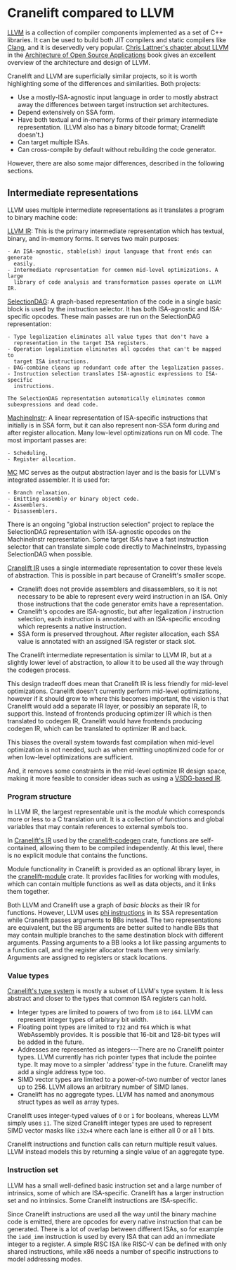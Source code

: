 # Cranelift compared to LLVM

[LLVM](https://llvm.org) is a collection of compiler components implemented as
a set of C++ libraries. It can be used to build both JIT compilers and static
compilers like [Clang](https://clang.llvm.org), and it is deservedly very
popular.
[Chris Lattner's chapter about LLVM](https://www.aosabook.org/en/llvm.html)
in the 
[Architecture of Open Source Applications](https://aosabook.org/en/index.html)
book gives an excellent overview of the architecture and design of LLVM.

Cranelift and LLVM are superficially similar projects, so it is worth
highlighting some of the differences and similarities. Both projects:

- Use a mostly-ISA-agnostic input language in order to mostly abstract away the
  differences between target instruction set architectures.
- Depend extensively on SSA form.
- Have both textual and in-memory forms of their primary intermediate
  representation. (LLVM also has a binary bitcode format; Cranelift doesn't.)
- Can target multiple ISAs.
- Can cross-compile by default without rebuilding the code generator.

However, there are also some major differences, described in the following sections.

## Intermediate representations

LLVM uses multiple intermediate representations as it translates a program to
binary machine code:

[LLVM IR](https://llvm.org/docs/LangRef.html):
    This is the primary intermediate representation which has textual, binary, and
    in-memory forms. It serves two main purposes:

    - An ISA-agnostic, stable(ish) input language that front ends can generate
      easily.
    - Intermediate representation for common mid-level optimizations. A large
      library of code analysis and transformation passes operate on LLVM IR.

[SelectionDAG](https://llvm.org/docs/CodeGenerator.html#instruction-selection-section):
    A graph-based representation of the code in a single basic block is used by
    the instruction selector. It has both ISA-agnostic and ISA-specific
    opcodes. These main passes are run on the SelectionDAG representation:

    - Type legalization eliminates all value types that don't have a
      representation in the target ISA registers.
    - Operation legalization eliminates all opcodes that can't be mapped to
      target ISA instructions.
    - DAG-combine cleans up redundant code after the legalization passes.
    - Instruction selection translates ISA-agnostic expressions to ISA-specific
      instructions.

    The SelectionDAG representation automatically eliminates common
    subexpressions and dead code.

[MachineInstr](https://llvm.org/docs/CodeGenerator.html#machine-code-representation):
    A linear representation of ISA-specific instructions that initially is in
    SSA form, but it can also represent non-SSA form during and after register
    allocation. Many low-level optimizations run on MI code. The most important
    passes are:

    - Scheduling.
    - Register allocation.

[MC](https://llvm.org/docs/CodeGenerator.html#the-mc-layer)
    MC serves as the output abstraction layer and is the basis for LLVM's
    integrated assembler. It is used for:

    - Branch relaxation.
    - Emitting assembly or binary object code.
    - Assemblers.
    - Disassemblers.

There is an ongoing "global instruction selection" project to replace the
SelectionDAG representation with ISA-agnostic opcodes on the MachineInstr
representation. Some target ISAs have a fast instruction selector that can
translate simple code directly to MachineInstrs, bypassing SelectionDAG when
possible.

[Cranelift IR](ir.md) uses a single intermediate representation to cover
these levels of abstraction. This is possible in part because of Cranelift's
smaller scope.

- Cranelift does not provide assemblers and disassemblers, so it is not
  necessary to be able to represent every weird instruction in an ISA. Only
  those instructions that the code generator emits have a representation.
- Cranelift's opcodes are ISA-agnostic, but after legalization / instruction
  selection, each instruction is annotated with an ISA-specific encoding which
  represents a native instruction.
- SSA form is preserved throughout. After register allocation, each SSA value
  is annotated with an assigned ISA register or stack slot.

The Cranelift intermediate representation is similar to LLVM IR, but at a slightly
lower level of abstraction, to allow it to be used all the way through the
codegen process.

This design tradeoff does mean that Cranelift IR is less friendly for mid-level
optimizations. Cranelift doesn't currently perform mid-level optimizations,
however if it should grow to where this becomes important, the vision is that
Cranelift would add a separate IR layer, or possibly an separate IR, to support
this. Instead of frontends producing optimizer IR which is then translated to
codegen IR, Cranelift would have frontends producing codegen IR, which can be
translated to optimizer IR and back.

This biases the overall system towards fast compilation when mid-level
optimization is not needed, such as when emitting unoptimized code for or when
low-level optimizations are sufficient.

And, it removes some constraints in the mid-level optimize IR design space,
making it more feasible to consider ideas such as using a
[VSDG-based IR](https://www.cl.cam.ac.uk/techreports/UCAM-CL-TR-705.pdf).

### Program structure

In LLVM IR, the largest representable unit is the *module* which corresponds
more or less to a C translation unit. It is a collection of functions and
global variables that may contain references to external symbols too.

In [Cranelift's IR](ir.md)
used by the [cranelift-codegen](https://docs.rs/cranelift-codegen/) crate,
functions are self-contained, allowing them to be compiled independently. At
this level, there is no explicit module that contains the functions.

Module functionality in Cranelift is provided as an optional library layer, in
the [cranelift-module](https://docs.rs/cranelift-module/) crate. It provides
facilities for working with modules, which can contain multiple functions as
well as data objects, and it links them together.

Both LLVM and Cranelift use a graph of *basic blocks* as their IR for functions.
However, LLVM uses
[phi instructions](https://llvm.org/docs/LangRef.html#phi-instruction) in its
SSA representation while Cranelift passes arguments to BBs instead. The two
representations are equivalent, but the BB arguments are better suited to handle
BBs that may contain multiple branches to the same destination block with
different arguments. Passing arguments to a BB looks a lot like passing
arguments to a function call, and the register allocator treats them very
similarly. Arguments are assigned to registers or stack locations.

### Value types

[Cranelift's type system](ir.md#value-types) is mostly a subset of LLVM's type
system. It is less abstract and closer to the types that common ISA registers
can hold.

- Integer types are limited to powers of two from `i8` to
  `i64`. LLVM can represent integer types of arbitrary bit width.
- Floating point types are limited to `f32` and `f64`
  which is what WebAssembly provides. It is possible that 16-bit and 128-bit
  types will be added in the future.
- Addresses are represented as integers---There are no Cranelift pointer types.
  LLVM currently has rich pointer types that include the pointee type. It may
  move to a simpler 'address' type in the future. Cranelift may add a single
  address type too.
- SIMD vector types are limited to a power-of-two number of vector lanes up to
  256. LLVM allows an arbitrary number of SIMD lanes.
- Cranelift has no aggregate types. LLVM has named and anonymous struct types as
  well as array types.

Cranelift uses integer-typed values of `0` or `1` for booleans, whereas LLVM
simply uses `i1`. The sized Cranelift integer types are used to represent SIMD
vector masks like `i32x4` where each lane is either all 0 or all 1 bits.

Cranelift instructions and function calls can return multiple result values. LLVM
instead models this by returning a single value of an aggregate type.

### Instruction set

LLVM has a small well-defined basic instruction set and a large number of
intrinsics, some of which are ISA-specific. Cranelift has a larger instruction
set and no intrinsics. Some Cranelift instructions are ISA-specific.

Since Cranelift instructions are used all the way until the binary machine code
is emitted, there are opcodes for every native instruction that can be
generated. There is a lot of overlap between different ISAs, so for example the
`iadd_imm` instruction is used by every ISA that can add an
immediate integer to a register. A simple RISC ISA like RISC-V can be defined
with only shared instructions, while x86 needs a number of specific
instructions to model addressing modes.
